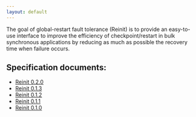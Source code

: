 ```yaml
---
layout: default
---
```


The goal of global-restart fault tolerance (Reinit) is to provide an easy-to-use interface
to improve the efficiency of checkpoint/restart in bulk synchronous applications by 
reducing as much as possible the recovery time when failure occurs.

## Specification documents:
- [Reinit 0.2.0](/docs/reinit-0.2.0.pdf)
- [Reinit 0.1.3](/docs/reinit-0.1.3.pdf)
- [Reinit 0.1.2](/docs/reinit-0.1.2.pdf)
- [Reinit 0.1.1](/docs/reinit-0.1.1.pdf)
- [Reinit 0.1.0](/docs/reinit-0.1.0.pdf)

